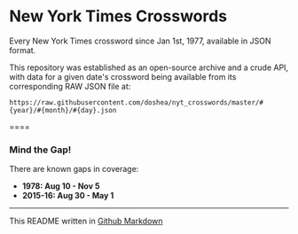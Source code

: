 # New York Times Crosswords

Every New York Times crossword since Jan 1st, 1977, available in JSON format.

This repository was established as an open-source archive and a crude API, with data for a given date's crossword being available from its corresponding RAW JSON file at:
```
https://raw.githubusercontent.com/doshea/nyt_crosswords/master/#{year}/#{month}/#{day}.json
```

====

### Mind the Gap!
There are known gaps in coverage:
- **1978: Aug 10 - Nov 5**
- **2015-16: Aug 30 - May 1**

---
This README written in [Github Markdown](https://github.com/adam-p/markdown-here/wiki/Markdown-Cheatsheet)
